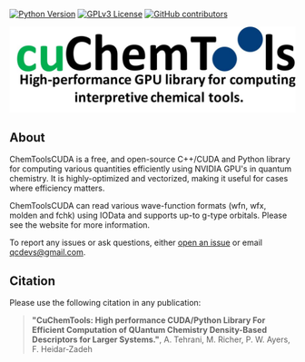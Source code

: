 
[![Python Version](https://img.shields.io/badge/python-3.7%2B-blue.svg)](https://docs.python.org/3/whatsnew/3.7.html)
[![GPLv3 License](https://img.shields.io/badge/License-GPL%20v3-yellow.svg)](https://opensource.org/licenses/)
[![GitHub contributors](https://img.shields.io/github/contributors/qtchem/chemtoolscuda.svg)](https://github.com/qtchem/chemtoolscuda/graphs/contributors)

![Image](./doc/cuchemtools_logo.jpeg)

## About
ChemToolsCUDA is a free, and open-source C++/CUDA and Python library for computing various quantities efficiently 
using NVIDIA GPU's in quantum chemistry. It is highly-optimized and vectorized, making it useful for cases
where efficiency matters.

ChemToolsCUDA can read various wave-function formats (wfn, wfx, molden and fchk) using IOData and supports up-to g-type orbitals. 
Please see the website for more information.

To report any issues or ask questions, either [open an issue](
https://github.com/qtchem/cuchemtools/issues/new) or email [qcdevs@gmail.com]().

## Citation
Please use the following citation in any publication:
> **"CuChemTools: High performance CUDA/Python Library For Efficient Computation
> of QUantum Chemistry Density-Based Descriptors for Larger Systems."**,
> A. Tehrani, M. Richer, P. W. Ayers, F. Heidar‐Zadeh
>


